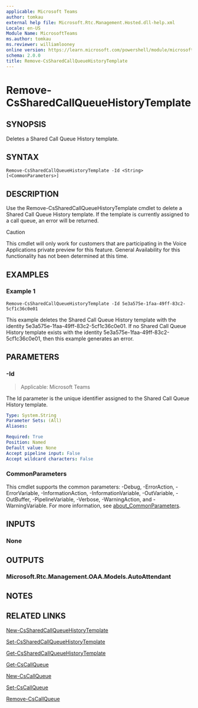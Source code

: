 ```yaml
---
applicable: Microsoft Teams
author: tomkau
external help file: Microsoft.Rtc.Management.Hosted.dll-help.xml
Locale: en-US
Module Name: MicrosoftTeams
ms.author: tomkau
ms.reviewer: williamlooney
online version: https://learn.microsoft.com/powershell/module/microsoftteams/Remove-CsSharedCallQueueHistoryTemplate
schema: 2.0.0
title: Remove-CsSharedCallQueueHistoryTemplate
---
```


# Remove-CsSharedCallQueueHistoryTemplate

## SYNOPSIS
Deletes a Shared Call Queue History template.

## SYNTAX

```
Remove-CsSharedCallQueueHistoryTemplate -Id <String> [<CommonParameters>]
```

## DESCRIPTION
Use the Remove-CsSharedCallQueueHistoryTemplate cmdlet to delete a Shared Call Queue History template. If the template is currently assigned to a call queue, an error will be returned.

> [!CAUTION]
> This cmdlet will only work for customers that are participating in the Voice Applications private preview for this feature. General Availability for this functionality has not been determined at this time.

## EXAMPLES

### Example 1
```
Remove-CsSharedCallQueueHistoryTemplate -Id 5e3a575e-1faa-49ff-83c2-5cf1c36c0e01
```

This example deletes the Shared Call Queue History template with the identity 5e3a575e-1faa-49ff-83c2-5cf1c36c0e01. If no Shared Call Queue History template exists with the identity 5e3a575e-1faa-49ff-83c2-5cf1c36c0e01, then this example generates an error.

## PARAMETERS

### -Id

> Applicable: Microsoft Teams

The Id parameter is the unique identifier assigned to the Shared Call Queue History template.

```yaml
Type: System.String
Parameter Sets: (All)
Aliases:

Required: True
Position: Named
Default value: None
Accept pipeline input: False
Accept wildcard characters: False
```

### CommonParameters
This cmdlet supports the common parameters: -Debug, -ErrorAction, -ErrorVariable, -InformationAction, -InformationVariable, -OutVariable, -OutBuffer, -PipelineVariable, -Verbose, -WarningAction, and -WarningVariable. For more information, see [about_CommonParameters](https://go.microsoft.com/fwlink/?LinkID=113216).

## INPUTS

### None

## OUTPUTS

### Microsoft.Rtc.Management.OAA.Models.AutoAttendant

## NOTES

## RELATED LINKS

[New-CsSharedCallQueueHistoryTemplate](./New-CsSharedCallQueueHistoryTemplate.md)

[Set-CsSharedCallQueueHistoryTemplate](./Set-CsSharedCallQueueHistoryTemplate.md)

[Get-CsSharedCallQueueHistoryTemplate](./Get-CsSharedCallQueueHistoryTemplate.md)

[Get-CsCallQueue](./Get-CsCallQueue.md)

[New-CsCallQueue](./New-CsCallQueue.md)

[Set-CsCallQueue](./Set-CsCallQueue.md)

[Remove-CsCallQueue](./Remove-CsCallQueue.md)

